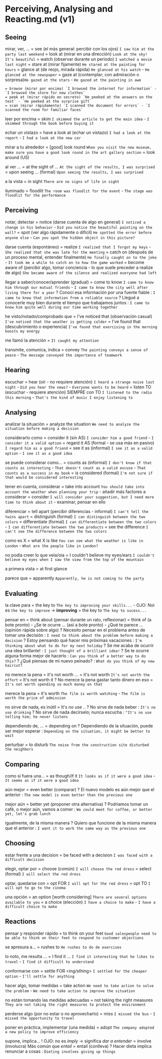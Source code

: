 # Perceiving, Analysing and Reacting.md (v1)

## Seeing

mirar, ver, ...
    = see (el más general: percibir con los ojos) `I saw him at the party last weekend`
    = look at (mirar en una dirección) `Look at the sky! It's beautiful`
    = watch (observar durante un periodo) `I watched a movie last night`
    = stare at (mirar fijamente) `He stared at the painting for hours`
    = glance at (de reojo, mirada rápida) `He glanced at his watch` - `He glanced at the newspaper`
    = gaze at (contemplar; con admiración o sorpresa)`He gazed at the stars` - `He gazed at the painting in awe`

<!-- TODO: 📅 /**/ Creo que las siguientes están mal -->

    = browse (mirar por encima) `I browsed the internet for information` - `I browsed the store for new clothes`
    = peek at (mirar rápido en secreto) `He peeked at the answers on the test` - `He peeked at the surprise gift`
    = scan (mirar rápidamente) `I scanned the document for errors` - `I scanned the room for familiar faces`

leer por encima = skim `I skimmed the article to get the main idea` - `I skimmed through the book before buying it`

echar un vistazo
    = have a look at (echar un vistazo) `I had a look at the report` - `I had a look at the new car`

mirar a tu alrededor
    = [good] look round `When you visit the new museum, make sure you have a good look round in the art gallery section`
    = look around (US)

al ver ...
    = at the sight of ... `At the sight of the results, I was surprised`
    = upon seeing ... (formal) `Upon seeing the results, I was surprised`


a la vista = in sight `There are no signs of life in sight`

iluminado = floodlit `The room was floodlit for the event` - `The stage was floodlit for the performance`

## Perceiving

notar, detectar
    = notice (darse cuenta de algo en general) `I noticed a change in his behavior` - `Did you notice the beautiful painting on the wall?`
    = spot (ver algo rápidamente o difícil) `He spotted the error before anyone else` - `Can you spot the hidden object in this picture?`

darse cuenta (espontáneo)
    = realize `I realized that I forgot my keys` - `She realized that she was late for the meeting`
    = catch on (después de un proceso mental, entender finalmente) `He finally caught on to the joke` - `It took me a while to catch on to how the game worked`
    = become aware of (percibir algo, tomar conciencia - lo que suele preceder a realize de algo) `She became aware of the silence and realized everyone had left`

llegar a saber/conocer/aprender (gradual)
    = come to know `I came to know him through our mutual friends` - `I came to know the city well after living there for a year`
    ? Conocí esa información por una fuente fiable : `I came to know that information from a reliable source`
    ? Llegué a conocerle muy bien durante el tiempo que trabajamos juntos : `I came to know him quite well during our time working together`

he visto/notado/comprobado que
    = I’ve noticed that (observación casual) `I've noticed that the weather is getting colder`
    = I’ve found that (descubrimiento o experiencia) `I've found that exercising in the morning boosts my energy`


me llamó la atención = `It caught my attention`



transmite, comunica, indica = convey `The painting conveys a sense of peace` - `The message conveyed the importance of teamwork`


## Hearing

escuchar
    = hear (oír - no requiere atención) `I heard a strange noise last night` - `Did you hear the news?` - `Everyone wants to be heard`
    = listen TO (escuchar - requiere atención) SIEMPRE con TO `I listened to the radio this morning` - `That's the kind of music I enjoy listening to`


## Analysing

analizar la situación
    = analyze the situation `We need to analyze the situation before making a decision`

considerarlo como
    = consider it (sin AS) `I consider him a good friend` - `I consider it a valid option`
    = regard it AS (formal - se usa más en pasivo) `I regard him as a good friend`
    = see it as (informal) `I see it as a valid option` - `I see it as a good idea`

se puede considerar como...
    = counts as (informal) `I don't know if that counts as interesting` - `That doesn't count as a valid excuse` - `That counts as a success in my book`
    = is considered (formal) `I'm not sure if that would be considered interesting`

tener en cuenta, considerar
    = take into account `You should take into account the weather when planning your trip`
        - añadir más factores a considerar
    = consider `I will consider your suggestion, but I need more time to think about it`
        - examinar, pensar en ello

diferenciar
    = tell apart (percibir diferencias - informal) `I can't tell the twins apart`
    = distinguish (formal) `I can distinguish between the two colors`
    = differentiate (formal) `I can differentiate between the two colors` - `I can differentiate between the two products`
    = see the difference `I can't see the difference between the two colors`

como es X
    = what X is like `You can see what the weather is like in London` - `What are the people like in London?`

no podía creer lo que veía/oia
    = I couldn't believe my eyes/ears `I couldn't believe my eyes when I saw the view from the top of the mountain`


a primera vista = at first glance

parece que = apparently `Apparently, he is not coming to the party`


## Evaluating

la clave para
    = the key to <ing> `The key to improving your skills...`
        - OJO: Noi es `the key to improve` -> **improving**
    = the key to <noun> `The key to sucess...`


pensar en
    = think about (pensar durante un rato, reflexionar)
    = think of (a bote pronto)
        - ¿Se te ocurre ... (así a bote pronto)
        - ¿Qué te parece ... (opinión rápida sobre algo)
    ? Necesito pensar en el problema antes de tomar una decisión : `I need to think about the problem before making a decision`
    ? Estoy pensando qué hacer mis próximas vacaciones : `I'm thinking about what to do for my next holiday`
    ? Se me acaba de ocurrir una idea brillante! : `I just thought of a brilliant idea!`
    ? Se te ocurre alguna forma mejor de hacerlo : `Can you think of a better way to do this?`
    ? ¿Qué piensas de mi nuevo peinado? : `What do you think of my new haircut?`

no merece la pena
    = it's not worth <ing>...
    = it's not worth <thing> `It's not worth the effort`
    = It's not worth it
    ? No merece la pena gastar tanto dinero en eso = `It's not worth spending so much money on that`

merece la pena = it's worth `The film is worth watching` - `The film is worth the price of admission`

no sirve de nada, es inútil
    = It's no use <ing>..
    ? No sirve de nada beber : `It's no use drinking`
    ? No sirve de nada decírselo; nunca escucha : `"It's no use telling him; he never listens`

dependiendo de, ...
    = depending on
    ? Dependiendo de la situación, puede ser mejor esperar : `Depending on the situation, it might be better to wait`


perturbar
    = to disturb `The noise from the construction site disturbed the neighbors`

## Comparing

como si fuera una...
    = as though/if it <were> `It looks as if it were a good idea` - `It seems as if it were a good idea`

aún mejor
    = even better (comparar)
    ? El nuevo modelo es aún mejor que el anterior : `The new model is even better than the previous one`

mejor aún
    = better yet (proponer otra alternativa)
    ? Podríamos tomar un café, o mejor aún, vamos a comer : `We could meet for coffee, or better yet, let's grab lunch`

igualmente, de la misma manera
    ? Quiero que funcione de la misma manera que el anterior : `I want it to work the same way as the previous one`

## Choosing

estar frente a una decision = be faced with a decision `I was faced with a difficult decision`

elegir, optar por
    = choose (común)  `I will choose the red dress`
    = select (formal) `I will select the red dress`

optar, quedarse con
    = opt FOR <sthing> `I will opt for the red dress`
    = opt TO <base> `I will opt to go to the cinema`

una opción
    = an option [worth considering] `There are several options available to you`
    = a choice (elección) `I have a choice to make` - `I have a difficult choice to make`



## Reactions

pensar y responder rápido = to think on your feet `Good salespeople need to be able to think on their feet to respond to customer objections`

se apresura a...
    = rushes to `He rushes to do de exercises`

lo noto, me resulta ...
    = I find it ... `I find it interesting that he likes to travel` - `I find it difficult to understand`

conformarse con
    = settle FOR <ing/sthing> `I settled for the cheaper option` - `I'll settle for anything`

hacer algo, tomar medidas
    = take action `We need to take action to solve the problem` - `We need to take action to improve the situation`

no están tomando las medidas adecuadas = not taking the right measures `They are not taking the right measures to protect the environment`

perderse algo (por no estar o no aprovecharlo)
    = miss `I missed the bus` - `I missed the opportunity to travel`

poner en práctica, implementar (una medida)
= adopt `The company adopted a new policy to improve efficiency`

supone, implica...
    ! OJO: no es _imply_ -> significa _dar a entender_
    = involve (involucra) Más común que _entail_
    = entail (conlleva)
    ? Hacer dieta implica renunciar a cosas : `Dieting involves giving up things`
